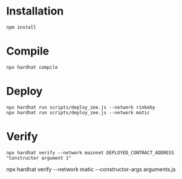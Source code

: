 # Installation

```shell
npm install
```

# Compile
```shell
npx hardhat compile
```

# Deploy
```shell
npx hardhat run scripts/deploy_zee.js --network rinkeby
npx hardhat run scripts/deploy_zee.js --network matic
```

# Verify
```shell
npx hardhat verify --network mainnet DEPLOYED_CONTRACT_ADDRESS "Constructor argument 1"
```


npx hardhat verify --network matic --constructor-args arguments.js <contractAddress>